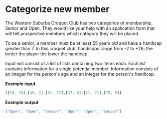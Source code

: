# Categorize new member

The Western Suburbs Croquet Club has two categories of membership, Senior and Open. They would like your help with an application form that will tell prospective members which category they will be placed.

To be a senior, a member must be at least 55 years old and have a handicap greater than 7. In this croquet club, handicaps range from -2 to +26; the better the player the lower the handicap.

Input will consist of a list of lists containing two items each. Each list contains information for a single potential member. Information consists of an integer for the person's age and an integer for the person's handicap.

**Example input**

```js
[[18, 20],[45, 2],[61, 12],[37, 6],[21, 21],[78, 9]]
```

**Example output**

```js
["Open", "Open", "Senior", "Open", "Open", "Senior"]
```